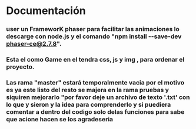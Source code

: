 # Documentación

### user un FrameworK phaser para facilitar las animaciones lo descarge con node.js y el comando "npm install --save-dev  phaser-ce@2.7.8".
### Esta el como Game en el tendra css, js  y img , para ordenar el proyecto.

### Las rama "master" estará temporalmente vacia por el motivo es ya este listo del resto se majera en la rama pruebas y siquiren mejorarlo "por favor deje un archivo de texto '.txt' con lo que y sieron y la idea para comprenderlo y si puediera comentar a dentro del codigo solo delas funciones para sabe que acione hacen  se los agradeseria 